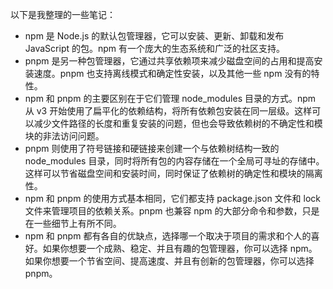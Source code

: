 以下是我整理的一些笔记：

- npm 是 Node.js 的默认包管理器，它可以安装、更新、卸载和发布 JavaScript 的包。npm 有一个庞大的生态系统和广泛的社区支持。
- pnpm 是另一种包管理器，它通过共享依赖项来减少磁盘空间的占用和提高安装速度。pnpm 也支持离线模式和确定性安装，以及其他一些 npm 没有的特性。
- npm 和 pnpm 的主要区别在于它们管理 node_modules 目录的方式。npm 从 v3 开始使用了扁平化的依赖结构，将所有依赖包安装在同一层级。这样可以减少文件路径的长度和重复安装的问题，但也会导致依赖树的不确定性和模块的非法访问问题。
- pnpm 则使用了符号链接和硬链接来创建一个与依赖树结构一致的 node_modules 目录，同时将所有包的内容存储在一个全局可寻址的存储中。这样可以节省磁盘空间和安装时间，同时保证了依赖树的确定性和模块的隔离性。
- npm 和 pnpm 的使用方式基本相同，它们都支持 package.json 文件和 lock 文件来管理项目的依赖关系。pnpm 也兼容 npm 的大部分命令和参数，只是在一些细节上有所不同。
- npm 和 pnpm 都有各自的优缺点，选择哪一个取决于项目的需求和个人的喜好。如果你想要一个成熟、稳定、并且有趣的包管理器，你可以选择 npm。如果你想要一个节省空间、提高速度、并且有创新的包管理器，你可以选择 pnpm。